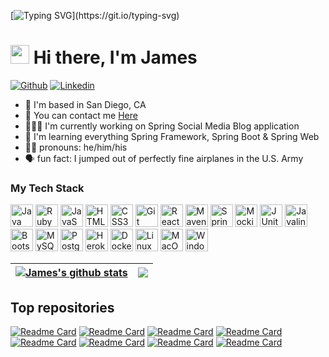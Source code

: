 
[![Typing SVG](https://readme-typing-svg.herokuapp.com?font=Courier+new&color=%23808080&size=40&width=800&duration=6969&lines=Welcome+to+my+profile!)](https://git.io/typing-svg)
# <img src="https://raw.githubusercontent.com/iampavangandhi/iampavangandhi/master/gifs/Hi.gif" width="30px"> Hi there, I'm James


[![Github](https://img.shields.io/badge/Github-black?style=for-the-badge&logo=github&logoColor=white&link=https://github.com/jameshlee1)](https://github.com/jameshlee1)
[![Linkedin](https://img.shields.io/badge/LinkedIn-blue?style=for-the-badge&logo=linkedin&labelColor=blue&link=https://www.linkedin.com/in/james-lee-11b20/)](https://www.linkedin.com/in/james-lee-11b20/)

* 📍 I'm based in San Diego, CA
* 📧 You can contact me [Here](mailto:james.h.lee3@outlook.com)
* 👨🏻‍💻 I'm currently working on Spring Social Media Blog application
* 🧠 I'm learning everything Spring Framework, Spring Boot & Spring Web
* 👨🏻 pronouns: he/him/his
* 🗣️ fun fact: I jumped out of perfectly fine airplanes in the U.S. Army



### My Tech Stack


<p align="left">
<a href="https://www.java.com/en/" target="_blank" rel="noreferrer"><img src="https://raw.githubusercontent.com/danielcranney/readme-generator/main/public/icons/skills/java-colored.svg" width="36" height="36" alt="Java" /></a>
<a href="https://www.ruby-lang.org/en/" target="_blank" rel="noreferrer"><img src="https://raw.githubusercontent.com/danielcranney/readme-generator/main/public/icons/skills/ruby-colored.svg" width="36" height="36" alt="Ruby" /></a>
<a href="https://www.javascript.com/" target="_blank" rel="noreferrer"><img src="https://raw.githubusercontent.com/danielcranney/readme-generator/main/public/icons/skills/javascript-colored.svg" width="36" height="36" alt="JavaScript" /></a>
<a href="https://developer.mozilla.org/en-US/docs/Glossary/HTML5" target="_blank" rel="noreferrer"><img src="https://raw.githubusercontent.com/danielcranney/readme-generator/main/public/icons/skills/html5-colored.svg" width="36" height="36" alt="HTML5" /></a>
<a href="https://www.w3.org/TR/CSS/#css" target="_blank" rel="noreferrer"><img src="https://raw.githubusercontent.com/danielcranney/readme-generator/main/public/icons/skills/css3-colored.svg" width="36" height="36" alt="CSS3" /></a>  
<a href="https://git-scm.com/" target="_blank" rel="noreferrer"><img src="https://raw.githubusercontent.com/danielcranney/readme-generator/main/public/icons/skills/git-colored.svg" width="36" height="36" alt="Git" /></a>  
<a href="https://reactjs.org/" target="_blank" rel="noreferrer"><img src="https://raw.githubusercontent.com/danielcranney/readme-generator/main/public/icons/skills/react-colored.svg" width="36" height="36" alt="React" /></a>
<a href="https://maven.apache.org/" target="_blank" rel="noreferrer"><img src="https://static-00.iconduck.com/assets.00/file-type-maven-icon-766x1024-86phvtjn.png" width="36" height="36" alt="Maven" /></a>
<a href="https://spring.io/" target="_blank" rel="noreferrer"><img src="https://img.icons8.com/?size=100&id=90519&format=png&color=000000" width="36" height="36" alt="Spring" /></a> 
<a href="https://site.mockito.org/" target="_blank" rel="noreferrer"><img src="https://raw.githubusercontent.com/mockito/mockito.github.io/master/img/logo%402x.png" width="36" height="36" alt="Mockito" /></a>
<a href="https://junit.org/" target="_blank" rel="noreferrer"><img src="https://junit.org/junit5/assets/img/junit5-logo.png" width="36" height="36" alt="JUnit" /></a> 
<a href="https://javalin.io/" target="_blank" rel="noreferrer"><img src="https://avatars.githubusercontent.com/u/28701086?s=48&v=4" width="36" height="36" alt="Javalin" /></a>  
<a href="https://getbootstrap.com/" target="_blank" rel="noreferrer"><img src="https://raw.githubusercontent.com/danielcranney/readme-generator/main/public/icons/skills/bootstrap-colored.svg" width="36" height="36" alt="Bootstrap" /></a>
<a href="https://www.mysql.com/" target="_blank" rel="noreferrer"><img src="https://raw.githubusercontent.com/danielcranney/readme-generator/main/public/icons/skills/mysql-colored.svg" width="36" height="36" alt="MySQL" /></a>
<a href="https://www.postgresql.org/" target="_blank" rel="noreferrer"><img src="https://raw.githubusercontent.com/danielcranney/readme-generator/main/public/icons/skills/postgresql-colored.svg" width="36" height="36" alt="PostgreSQL" /></a>
<a href="https://www.heroku.com/" target="_blank" rel="noreferrer"><img src="https://raw.githubusercontent.com/danielcranney/readme-generator/main/public/icons/skills/heroku-colored.svg" width="36" height="36" alt="Heroku" /></a>
<a href="https://www.docker.com/" target="_blank" rel="noreferrer"><img src="https://raw.githubusercontent.com/danielcranney/readme-generator/main/public/icons/skills/docker-colored.svg" width="36" height="36" alt="Docker" /></a>
<a href="https://www.linux.org" target="_blank" rel="noreferrer"><img src="https://raw.githubusercontent.com/danielcranney/readme-generator/main/public/icons/skills/linux-colored.svg" width="36" height="36" alt="Linux" /></a>
<a href="https://www.apple.com/macos/macos-sequoia/" target="_blank" rel="noreferrer"><img src="https://raw.githubusercontent.com/danielcranney/readme-generator/main/public/icons/skills/macos-colored.svg" width="36" height="36" alt="MacOS" /></a>
<a href="https://www.microsoft.com/en-us/windows?r=1" target="_blank" rel="noreferrer"><img src="https://img.icons8.com/?size=100&id=M9BRw0RJZXKi&format=png&color=000000" width="36" height="36" alt="WindowsOS" /></a>

</p>


| <a href="https://github.com/jameshlee1/github-readme-stats"><img align="center" src="https://github-readme-stats.vercel.app/api?username=jameshlee1&theme=github_dark&hide=contribs,issues&show_icons=true&hide_border=true" alt="James's github stats" /></a> | <a href="https://github.com/jameshlee1/github-readme-stats"><img align="center" src="https://github-readme-stats.vercel.app/api/top-langs/?username=jameshlee1&size_weight=0.5&count_weight=1&theme=github_dark&layout=compact&hide_border=true" /></a> |
| ------------- | ------------- |




## Top repositories
[![Readme Card](https://github-readme-stats.vercel.app/api/pin/?username=jameshlee1&repo=SpringSocialMediaBlog&theme=github_dark)](https://github.com/jameshlee1/jameshlee1-SpringSocialMediaBlog)
[![Readme Card](https://github-readme-stats.vercel.app/api/pin/?username=jameshlee1&repo=SocialMediaBlog&theme=github_dark)](https://github.com/jameshlee1/jameshlee1-SocialMediaBlog)
[![Readme Card](https://github-readme-stats.vercel.app/api/pin/?username=jameshlee1&repo=FlightTracker&theme=github_dark)](https://github.com/jameshlee1/jameshlee1-FlightTracker)
[![Readme Card](https://github-readme-stats.vercel.app/api/pin/?username=jameshlee1&repo=jameshlee1-BankAccount&theme=github_dark)](https://github.com/jameshlee1/jameshlee1-BankAccount)
[![Readme Card](https://github-readme-stats.vercel.app/api/pin/?username=jameshlee1&repo=GuessingGame&theme=github_dark)](https://github.com/jameshlee1/jameshlee1-GuessingGame)
[![Readme Card](https://github-readme-stats.vercel.app/api/pin/?username=jameshlee1&repo=jameshlee1-Pyramid&theme=github_dark)](https://github.com/jameshlee1/jameshlee1-Pyramid)
[![Readme Card](https://github-readme-stats.vercel.app/api/pin/?username=jameshlee1&repo=jameshlee1-PigLatin&theme=github_dark)](https://github.com/jameshlee1/jameshlee1-PigLatin)
[![Readme Card](https://github-readme-stats.vercel.app/api/pin/?username=jameshlee1&repo=jameshlee1-WordCountMap&theme=github_dark)](https://github.com/jameshlee1/jameshlee1-WordCountMap)





